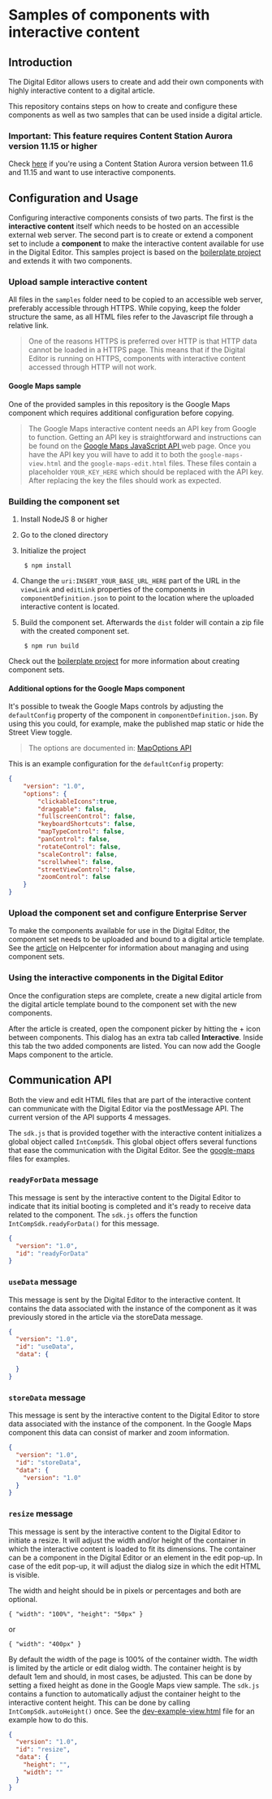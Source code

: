 # Samples of components with interactive content

## Introduction

The Digital Editor allows users to create and add their own components with highly interactive content to a digital article.

This repository contains steps on how to create and configure these components as well as two samples that can be used inside a digital article.

### Important: This feature requires Content Station Aurora version 11.15 or higher

Check [here](tree/1.0) if you're using a Content Station Aurora version between 11.6 and 11.15 and want to use interactive components.

## Configuration and Usage

Configuring interactive components consists of two parts. The first is the **interactive content** itself which needs to be hosted on an accessible external web server. The second part is to create or extend a component set to include a **component** to make the interactive content available for use in the Digital Editor. This samples project is based on the [boilerplate project](https://github.com/WoodWing/csde-components-boilerplate) and extends it with two components.

### Upload sample interactive content

All files in the `samples` folder need to be copied to an accessible web server, preferably accessible through HTTPS. While copying, keep the folder structure the same, as all HTML files refer to the Javascript file through a relative link.

> One of the reasons HTTPS is preferred over HTTP is that HTTP data cannot be loaded in a HTTPS page. This means that if the Digital Editor is running on HTTPS, components with interactive content accessed through HTTP will not work.

#### Google Maps sample

One of the provided samples in this repository is the Google Maps component which requires additional configuration before copying.

> The Google Maps interactive content needs an API key from Google to function. Getting an API key is straightforward and instructions can be found on the [Google Maps JavaScript API
](https://developers.google.com/maps/documentation/javascript/get-api-key) web page.
Once you have the API key you will have to add it to both the `google-maps-view.html` and the `google-maps-edit.html` files. These files contain a placeholder `YOUR_KEY_HERE` which should be replaced with the API key. After replacing the key the files should work as expected.

### Building the component set

1. Install NodeJS 8 or higher
2. Go to the cloned directory
3. Initialize the project

		$ npm install

4. Change the `uri:INSERT_YOUR_BASE_URL_HERE` part of the URL in the `viewLink` and `editLink` properties of the components in `componentDefinition.json` to point to the location where the uploaded interactive content is located. 
5. Build the component set. Afterwards the `dist` folder will contain a zip file with the created component set.

		$ npm run build

Check out the [boilerplate project](https://github.com/WoodWing/csde-components-boilerplate) for more information about creating component sets.

#### Additional options for the Google Maps component
It's possible to tweak the Google Maps controls by adjusting the `defaultConfig` property of the component in `componentDefinition.json`. By using this you could, for example, make the published map static or hide the Street View toggle. 

> The options are documented in: [MapOptions API](https://developers.google.com/maps/documentation/javascript/3.exp/reference#MapOptions) 

This is an example configuration for the `defaultConfig` property: 

```json
{ 
    "version": "1.0",
    "options": { 
        "clickableIcons":true, 
        "draggable": false, 
        "fullscreenControl": false, 
        "keyboardShortcuts": false, 
        "mapTypeControl": false, 
        "panControl": false, 
        "rotateControl": false, 
        "scaleControl": false, 
        "scrollwheel": false, 
        "streetViewControl": false, 
        "zoomControl": false 
    }
} 
```


### Upload the component set and configure Enterprise Server

To make the components available for use in the Digital Editor, the component set needs to be uploaded and bound to a digital article template. See the [article](--INSERT--) on Helpcenter for information about managing and using component sets. 

### Using the interactive components in the Digital Editor

Once the configuration steps are complete, create a new digital article from the digital article template bound to the component set with the new components.

After the article is created, open the component picker by hitting the + icon between components. This dialog has an extra tab called **Interactive**. Inside this tab the two added components are listed. You can now add the Google Maps component to the article.

## Communication API

Both the view and edit HTML files that are part of the interactive content can communicate with the Digital Editor via the postMessage API. The current version of the API supports 4 messages.

The `sdk.js` that is provided together with the interactive content initializes a global object called `IntCompSdk`. This global object offers several functions that ease the communication with the Digital Editor. See the [google-maps](samples/google-maps) files for examples.

### `readyForData` message

This message is sent by the interactive content to the Digital Editor to indicate that its initial booting is completed and it's ready to receive data related to the component.
The `sdk.js` offers the function `IntCompSdk.readyForData()` for this message.

```json
{
  "version": "1.0",
  "id": "readyForData"
}
```

### `useData` message
This message is sent by the Digital Editor to the interactive content. It contains the data associated with the instance of the component as it was previously stored in the article via the storeData message.

```json
{
  "version": "1.0",
  "id": "useData",
  "data": {

  }
}
```

### `storeData` message

This message is sent by the interactive content to the Digital Editor to store data associated with the instance of the component. In the Google Maps component this data can consist of marker and zoom information.

```json
{
  "version": "1.0",
  "id": "storeData",
  "data": {
    "version": "1.0"
  }
}
```

### `resize` message

This message is sent by the interactive content to the Digital Editor to initiate a resize. It will adjust the width and/or height of the container in which the interactive content is loaded to fit its dimensions. The container can be a component in the Digital Editor or an element in the edit pop-up. In case of the edit pop-up, it will adjust the dialog size in which the edit HTML is visible. 

The width and height should be in pixels or percentages and both are optional. 

	{ "width": "100%", "height": "50px" }
or

	{ "width": "400px" }

By default the width of the page is 100% of the container width. The width is limited by the article or edit dialog width. The container height is by default 1em and should, in most cases, be adjusted. This can be done by setting a fixed height as done in the Google Maps view sample. The `sdk.js` contains a function to automatically adjust the container height to the interactive content height. This can be done by calling `IntCompSdk.autoHeight()` once. See the [dev-example-view.html](samples/dev-example/dev-example-view.html) file for an example how to do this.

```json
{
  "version": "1.0",
  "id": "resize",
  "data": {
    "height": "",
    "width": ""
  }
}
```
